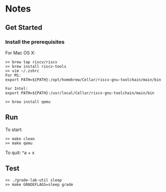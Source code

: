 # Notes

## Get Started
### Install the prerequisites
For Mac OS X:
```
>> brew tap riscv/riscv
>> brew install riscv-tools
>> vim ~/.zshrc
For M1:
export PATH=${PATH}:/opt/homebrew/Cellar/riscv-gnu-toolchain/main/bin

For Intel:
export PATH=${PATH}:/usr/local/Cellar/riscv-gnu-toolchain/main/bin

>> brew install qemu
```

## Run
To start:
```
>> make clean
>> make qemu
```

To quit: ^a + x

## Test
```
>> ./grade-lab-util sleep
>> make GRADEFLAGS=sleep grade
```
